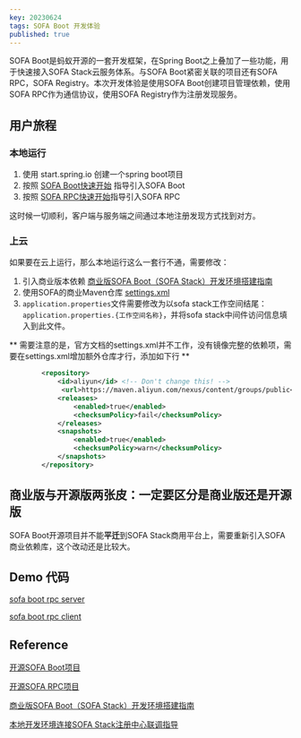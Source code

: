 ```yaml
---
key: 20230624
tags: SOFA Boot 开发体验
published: true
---
```


SOFA Boot是蚂蚁开源的一套开发框架，在Spring Boot之上叠加了一些功能，用于快速接入SOFA Stack云服务体系。与SOFA Boot紧密关联的项目还有SOFA RPC，SOFA Registry。本次开发体验是使用SOFA Boot创建项目管理依赖，使用SOFA RPC作为通信协议，使用SOFA Registry作为注册发现服务。<!--more-->

## 用户旅程

### 本地运行

1. 使用 start.spring.io 创建一个spring boot项目
2. 按照 [SOFA Boot快速开始](https://www.sofastack.tech/projects/sofa-boot/quick-start/) 指导引入SOFA Boot
3. 按照 [SOFA RPC快速开始](https://www.sofastack.tech/projects/sofa-rpc/getting-started-with-sofa-boot/)指导引入SOFA RPC

这时候一切顺利，客户端与服务端之间通过本地注册发现方式找到对方。

### 上云

如果要在云上运行，那么本地运行这么一套行不通，需要修改：

1. 引入商业版本依赖 [商业版SOFA Boot（SOFA Stack）开发环境搭建指南](https://help.aliyun.com/document_detail/310983.html)
2. 使用SOFA的商业Maven仓库 [settings.xml](https://gw.alipayobjects.com/os/bmw-prod/ecd6bc11-b67f-4acc-89df-63a6e83e7f8e.xml?spm=a2c4g.133192.0.0.2491778f9Zj64T&file=ecd6bc11-b67f-4acc-89df-63a6e83e7f8e.xml)
3. ```application.properties```文件需要修改为以sofa stack工作空间结尾：```application.properties.{工作空间名称}```，并将sofa stack中间件访问信息填入到此文件。

** 需要注意的是，官方文档的settings.xml并不工作，没有镜像完整的依赖项，需要在settings.xml增加额外仓库才行，添加如下行 **

```xml
        <repository>
            <id>aliyun</id> <!-- Don't change this! -->
             <url>https://maven.aliyun.com/nexus/content/groups/public</url>
            <releases>
                <enabled>true</enabled>
                <checksumPolicy>fail</checksumPolicy>
            </releases>
            <snapshots>
                <enabled>true</enabled>
                <checksumPolicy>warn</checksumPolicy>
            </snapshots>
        </repository>
```

## 商业版与开源版两张皮：一定要区分是商业版还是开源版

SOFA Boot开源项目并不能**平迁**到SOFA Stack商用平台上，需要重新引入SOFA商业依赖库，这个改动还是比较大。

## Demo 代码

[sofa boot rpc server](https://github.com/maoxuepeng/sofabootdemo-server)

[sofa boot rpc client](https://github.com/maoxuepeng/sofabootdemo-client)

## Reference

[开源SOFA Boot项目](https://www.sofastack.tech/projects/sofa-boot/overview/)

[开源SOFA RPC项目](https://www.sofastack.tech/projects/sofa-rpc/overview/)

[商业版SOFA Boot（SOFA Stack）开发环境搭建指南](https://help.aliyun.com/document_detail/310983.html)

[本地开发环境连接SOFA Stack注册中心联调指导](https://help.aliyun.com/document_detail/149866.html)
